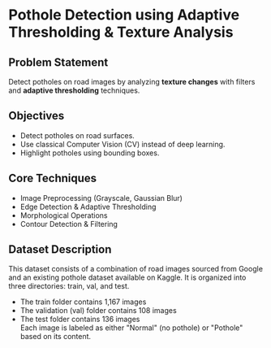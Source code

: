 # Pothole Detection using Adaptive Thresholding & Texture Analysis

## Problem Statement
Detect potholes on road images by analyzing **texture changes** with filters and **adaptive thresholding** techniques.

## Objectives
- Detect potholes on road surfaces.
- Use classical Computer Vision (CV) instead of deep learning.
- Highlight potholes using bounding boxes.

## Core Techniques
- Image Preprocessing (Grayscale, Gaussian Blur)
- Edge Detection & Adaptive Thresholding
- Morphological Operations
- Contour Detection & Filtering

## Dataset Description

This dataset consists of a combination of road images sourced from Google and an existing pothole dataset available on Kaggle. It is organized into three directories: train, val, and test.
* The train folder contains 1,167 images
* The validation (val) folder contains 108 images
* The test folder contains 136 images<br>
Each image is labeled as either "Normal" (no pothole) or "Pothole" based on its content.
